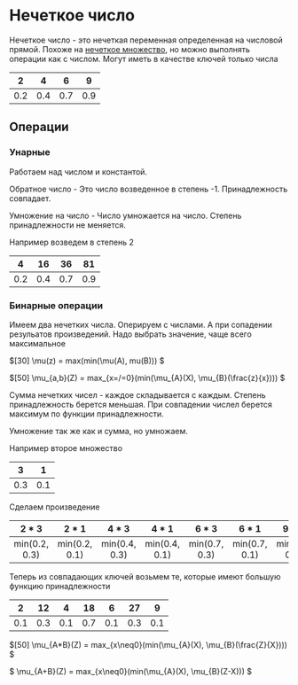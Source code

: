 Нечеткое число
========================

Нечеткое число - это нечеткая переменная определенная на числовой прямой. Похоже на [нечеткое множество](%D0%9D%D0%B5%D1%87%D0%B5%D1%82%D0%BA%D0%B8%D0%B5%20%D0%BC%D0%BD%D0%BE%D0%B6%D0%B5%D1%81%D1%82%D0%B2%D0%B0.md), но можно выполнять операции как с числом. Могут иметь в качестве ключей только числа

|  2  |  4  |  6  |  9  |
|:---:|:---:|:---:|:---:|
| 0.2 | 0.4 | 0.7 | 0.9 |

## Операции
### Унарные
Работаем над числом и константой.

Обратное число - Это число возведенное в степень -1. Принадлежность совпадает.

Умножение на число - Число умножается на число. Степень принадлежности не меняется.

Например возведем в степень 2

|  4  |  16  |  36  |  81  |
|:---:|:----:|:----:|:----:|
| 0.2 | 0.4  | 0.7  | 0.9  |

### Бинарные операции
Имеем два нечетких числа. Оперируем с числами. А при сопадении резульатов произведений. Надо выбрать значение, чаще всего максимальное

$[30] \mu(z) = max(min(\mu(A), mu(B))) $

$[50] \mu_{a,b}(Z) = max_{x=/=0}(min(\mu_{A}(X), \mu_{B}(\frac{z}{x}))) $

Сумма нечетких чисел - каждое складывается с каждым. Степень принадлежность берется меньшая. При совпадении числел берется максимум по функции принадлежности.

Умножение так же как и сумма, но умножаем.

Например второе множество

|  3  |  1  |
|:---:|:---:|
| 0.3 | 0.1 |

Сделаем произведение

| 2 * 3 |  2 * 1  |  4 * 3  |  4 * 1 | 6 * 3 | 6 * 1 | 9 * 3 | 9 * 1 |
|:---:|:---:|:---:|:---:|:---:|:---:|:---:|:---:|
| min(0.2, 0.3) | min(0.2, 0.1) | min(0.4, 0.3) | min(0.4, 0.1) | min(0.7, 0.3) | min(0.7, 0.1) | min(0.9, 0.3) | min(0.9. 0.1) |

Теперь из совпадающих ключей возьмем те, которые имеют большую функцию принадлежности

|  2  |  12 |  4  | 18  |  6  |  27 |  9  |
|:---:|:---:|:---:|:---:|:---:|:---:|:---:|
| 0.1 | 0.3 | 0.1 | 0.7 | 0.1 | 0.3 | 0.1 |


$[50] \mu_{A*B}(Z) = max_{x\neq0}(min(\mu_{A}(X), \mu_{B}(\frac{Z}{X}))) $

$ \mu_{A+B}(Z) = max_{x\neq0}(min(\mu_{A}(X), \mu_{B}(Z-X))) $
